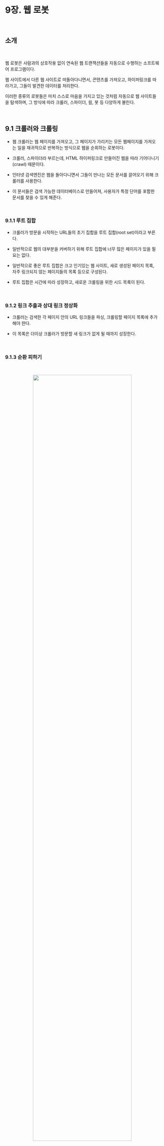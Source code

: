# 9장. 웹 로봇

<br>

## 소개

<br>

웹 로봇은 사람과의 상호작용 없이 연속된 웹 트랜잭션들을 자동으로 수행하는 소프트웨어 프로그램이다.

웹 사이트에서 다른 웹 사이트로 떠돌아다니면서, 콘텐츠를 가져오고, 하이퍼링크를 따라가고, 그들이 발견한 데이터를 처리한다. 

이러한 종류의 로봇들은 마치 스스로 마음을 가지고 있는 것처럼 자동으로 웹 사이트들을 탐색하며, 그 방식에 따라 크롤러, 스파이더, 웜, 봇 등 다양하게 불린다.

<br>


## 9.1 크롤러와 크롤링

- 웹 크롤러는 웹 페이지를 가져오고, 그 페이지가 가리키는 모든 웹페이지를 가져오는 일을 재귀적으로 반복하는 방식으로 웹을 순회하는 로봇이다.
  
- 크롤러, 스파이더라 부르는데, HTML 하이퍼링크로 만들어진 웹을 따라 기어다니기(crawl) 때문이다.
  
- 인터넷 검색엔진은 웹을 돌아다니면서 그들이 만나는 모든 문서를 끌어오기 위해 크롤러를 사용한다.
 
- 이 문서들은 검색 가능한 데이터베이스로 만들어져, 사용자가 특정 단어를 포함한 문서를 찾을 수 있게 해준다.

<br>


### 9.1.1 루트 집합

- 크롤러가 방문을 시작하는 URL들의 초기 집합을 루트 집합(root set)이라고 부른다.
  
- 일반적으로 웹의 대부분을 커버하기 위해 루트 집합에 너무 많은 페이지가 있을 필요는 없다.

- 일반적으로 좋은 루트 집합은 크고 인기있는 웹 사이트, 새로 생성된 페이지 목록, 자주 링크되지 않는 페이지들의 목록 등으로 구성된다.
  
- 루트 집합은 시간에 따라 성장하고, 새로운 크롤링을 위한 시드 목록이 된다.

<br>


### 9.1.2 링크 추출과 상대 링크 정상화

- 크롤러는 검색한 각 페이지 안의 URL 링크들을 파싱, 크롤링할 페이지 목록에 추가해야 한다.
  
- 이 목록은 더이상 크롤러가 방문할 새 링크가 없게 될 때까지 성장한다.

<br>


### 9.1.3 순환 피하기

<br>

<p align="center"><img src="../images/웹로봇1.png" width="80%"></p>

<br>

1. 페이지 A를 가져와, B가 A에 링크된 것을 보고 B를 가져온다.
   
2. B에서 C가 B에 링크되어있는 것을 보고 C를 가져온다.
   
3. C에서 A가 링크되는 것을 보고 A를 가져온다.

- A, B, C, A, B, C ... 를 계속 가져오게되는 순환에 빠진다.

- 로봇들은 순환을 피하기 위해서 반드시 그들이 어디를 방문했는지 알아야 한다.

<br>


### 9.1.4 루프와 중복

- 순환은 크롤러에게 해롭다.

  1. 루프에 빠져 같은 페이지를 반복해서 가져오게 되고, 네트워크 대역폭을 다 차지하면서 그 어떤 페이지도 가져올 수 없게 된다.
     
  2. 웹 서버의 부담이 늘어난다.. 크롤러의 네트워크 접근 속도가 충분히 빠르다면, 어떤 유저도 사이트에 접근할 수 없도록 막아버린다.. 이런 Denial of service는 법적 문제제기의 근거가 될 수도 있다.
     
  3. 크롤러는 많은 수의 중복된 페이지를 가져온다(dups). 크롤러 애플리케이션은 쓸모없는 중복된 컨텐츠로 채워진다. 이러한 예 중 하나가 수백 개의 똑같은 페이지를 반환하는 인터넷 검색엔진이다.

<br>


### 9.1.5 빵 부스러기의 흔적

- 전 세계 웹 콘텐츠의 상당 부분을 크롤링하려면, 복잡한 자료구조를 사용해야 한다.

- 검색 트리나 해시 테이블이 필요하다.

- 대규모 웹 크롤러가 그들이 방문한 곳을 관리하기 위해 사용하는 유용한 기법

    1. 트리와 해시 테이블

        복잡한 로봇이면 방문한 URL을 추적하기 위해 검색 트리나 해시 테이블을 사용한다.

    <br>

    2. 느슨한 존재 비트맵

        공간 사용을 최적화하기 위해 존재 비트 배열(presence bit array)와 같은 자료 구조를 사용한다.

        각 URL은 해시 함수에 의해 고정된 크기의 숫자로 변환되고, 배열 안에 대응하는 존재 비트(presence bit)를 가진다.

        Url이 크롤링 되면 해당하는 존재 비트가 만들어진다. 존재비트가 이미 존재하면 크롤러는 그 url을 이미 크롤링 했다고 간주한다.

        존재 비트 배열은 유한하므로, 해시 충돌 가능성이 존재한다. 충돌이 일어나면, 그 페이지 하나가 크롤링에서 제외되는 것이다. 큰 존재 비트 배열을 사용해 이 일을 최소화할 수 있다.

    <br>

    3. 체크포인트

        로봇 프로그램이 중단될 경우를 대비, 방문 url 목록이 디스크에 저장되었는지 확인한다.

    <br>

    4. 파티셔닝

        여러 로봇들이 동시에 일하는 농장(farm)을 활용한다.

        각 로봇엔 url들의 특정 부분이 할당되어 그에 대한 책임을 진다.

        로봇들은 url을 넘겨주거나 오동작하는 동료를 도와주거나 하는 식으로 서로 도움을 준다.

<br>


### 9.1.6 별칭(alias)과 로봇 순환

- 한 url이 또 다른 url에 대한 별칭이라면, 그 둘이 달라보여도 사실 같은 리소스이다.
  
- 다른 URL들이 같은 리소스를 가리키게 되는 몇 가지 예는 다음과 같다.
  
- 기본 포트 생략, escape character 사용, url 에 태그가 붙은 경우, 대소문자 구분의 경우, 기본 페이지 생략, 아이피주소 접근 등

<br>


### 9.1.7 URL 정규화하기

- 대부분의 웹 로봇은 url들을 표준 형식으로 정규화해, 다른 url과 같은 리소스를 가리키고 있음이 확실한 것들을 미리 제거하려 시도한다.
  
    1. 포트 번호를 명시
    2. 이스케이핑 문자를 대응되는 문자로 변환
    3. #태그들을 제거

- 웹서버에 대한 지식 없이 중복을 피할 수 있는 좋은 방법은 없기에 해당 부분들도 고려해야 한다.
    
    1. 웹 서버가 대소문자 구분하는지
    2. 색인 페이지가 설정되었는지
    3. 가상 호스팅을 하는지
    4. 표준 형식으로 변환해도 제거할 수 없는 별칭

<br>


### 9.1.8 파일 시스템 링크 순환

- 파일 시스템의 symbolic link는 아무것도 존재하지 않으면서 끝없이 깊어지는 디렉터리를 만들 수 있으며 순환을 유발한다.

<br>

<p align="center"><img src="../images/웹로봇2.jpeg" width="80%"></p>

<br>

- http://www.foo.com/subdir/subdir/subdir/index.html 처럼 루프를 발견하지 못하면 url 길이가 로봇이나 서버의 한계를 넘을 때까지 이 순환이 계속될 것이다.

<br>


### 9.1.9 동적 가상 웹 공간

<br>

<p align="center"><img src="../images/웹로봇3.jpeg" width="80%"></p>

<br>

- 악의적인 웹마스터는 의도적으로 복잡한 크롤러 루프를 만들 수 있다.

- 서버는 새로운 가상 url을 갖고 있는 새 html 페이지를 날조하여 만들어 낸다.

- 이는 rul과 html이 매번 달라, 로봇이 순환을 감지하기 매우 어렵다.

<br>


### 9.1.10 루프와 중복 피하기

- 순환을 피하는 완벽한 방법은 없고, 잘 설계된 로봇은 순환을 피하기 위한 휴리스틱이 존재한다.

- 휴리스틱은 의심스러워 보이지만 실은 유효한 콘텐츠를 걸러버리는 손실을 유발할 수도 있다.

- 웹에서 로봇이 더 올바르게 동작하기 위해 사용하는 기법들은 다음과 같다.


    1. URL 정규화

        url을 표준 형태로 변환함으로써, 중복을 제거한다.
    
    <br>

    2. 너비 우선 크롤링(breadth-first crawling)

        방문할 url을 너비 우선으로 스케줄링하여, 순환의 영향을 최소화한다.

        깊이 우선 방식으로 운용한다면 웹 사이트 하나의 순환에 빠질 수도 있다.

    <br>

    3. 스로틀링(throttling)

        웹 사이트에서 일정 시간 동안 가져올 수 있는 페이지의 숫자를 제한한다.

        순환에 빠져 사이트의 별칭에 대한 접근을 시도한다면, 접근 횟수와 중복의 총 횟수를 제한한다.

    <br>

    4. URL 크기 제한

        일정 길이를 넘는 URL의 크롤링을 거부할 수 있다.

        순환으로 인해 URL이 길어질 경우 유용하다.

        주의점은 이 기법으로 인해 가져오지 못하는 콘텐츠들도 있을 것이라는 점이다.

        요청 URL이 특정 크기에 도달할 때마다 에러 로그를 남겨 모니터링이 가능하다.

    <br>

    5. URL/사이트 블랙리스트   

        문제를 일으키는 사이트나 URL을 블랙리스트에 추가한다.
        
        크롤링을 싫어하는 사이트를 피하기 위해서도 사용된다.

    <br>

    6. 패턴 발견

        반복된 구성요소를 갖고 있는 URL을 크롤링하는 것을 거절한다.

    <br>

    7. 콘텐츠 지문(fingerprint)
   
        페이지의 콘텐츠에서 몇 바이트를 얻어내 체크섬(그 페이지 내용의 간략한 표현)을 계산한다.

        로봇이 이전에 보았던 체크섬을 가진 페이지를 가져오면, 그 페이지의 링크는 크롤링하지 않는다.

        지문 생성용으로 md5와 같은 메시지 요약 함수를 사용한다.

        웹 서버의 동적인 페이지 수정등이 방해가 될 수 있다.
    
    <br>
    
    8. 사람의 모니터링
   
        모든 상용 수준의 로봇은 사람이 쉽게 로봇의 진행 상황을 모니터링할 수 있게 진단과 로깅을 포함하도록 설계되어야 한다.

<br>


## 9.2 .로봇의 HTTP

- 로봇 또한 HTTP 명세의 규칙을 지켜야 한다.
  
- 많은 로봇이 HTTP/1.0 요청을 보내는데, 요구사항이 적기 때문이다.
  
<br>


### 9.2.1 요청 헤더 식별하기

- 로봇들은 약간의 신원 식별 헤더(user-agent header 등)를 구현하고 전송한다.

- 잘못된 크롤러의 소유자를 찾아낼 때, 서버에게 로봇이 어떤 종류의 콘텐츠를 다룰 수 있는지 정보를 주려할 때 사용된다.

- 기본적인 신원 식별 헤더는 다음과 같다.
    
    1. User-Agent - 요청을 만든 로봇의 이름.

    2. From - 사용자/관리자의 이메일 주소.

    3. Accept - 서버가 어떤 미디어 타입을 보내도 되는가. 로봇이 관심있는 유형의 콘텐츠만 받게 될 것임을 확신하는데 도움을 준다.
    
    4. Referer - 현재의 요청 URL을 포함한 문서의 URL.

<br>


### 9.2.2 가상 호스팅

- 요청에 Host 헤더를 포함하지 않으면 로봇이 어떤 URL에 대해 잘못된 콘텐츠를 찾게 만든다. 

- Host 헤더를 포함하지 않으면 잘못된 콘텐츠를 제공할 수 있다. 이러한 이유로 HTTP/1.1은 host 헤더를 사용할 것을 요구한다.

<br>

<p align="center"><img src="../images/웹로봇4.png" width="80%"></p>

<br>

### 9.2.3 조건부 요청

- 때때로 로봇들은 극악한 양의 요청을 시도하므로, 로봇이 검색하는 콘텐츠의 양을 최소화하는 것은 의미가 있다.
  
- 인터넷 검색엔진 로봇의 경우 오직 콘텐츠가 변경되었을 때만 요청하도록 하는 것은 의미가 있다.

- 시간이나 엔터티 태그를 비교하는 조건부 HTTP 요청을 구현한다.
  

<br>


### 9.2.4 응답 다루기

- 대다수의 로봇은 단순히 GET 메서드로 콘텐츠를 요청해서 가져온다.
  
- 그러나 조건부 요청을 사용하는 로봇, 웹 탐색이나 서버와 상호작용하려는 로봇은 여러 종류의 HTTP 응답을 다룰 줄 알아야 한다.
  
    1. 상태 코드

        200 OK, 404 Not Found 등의 HTTP 상태 코드를 이해해야 한다.

        다만 모든 서버가 언제나 항상 적절한 에러 코드를 반환하지는 않는다.

    2. 엔터티
   
    메타 http-equiv 태그와 같은 메타 HTML 태그는 리소스에 대해 콘텐츠 저자가 포함시킨 정보이다.

    콘텐츠를 다루는 서버가 제공할 수도 있는 헤더를 덮어쓰기 위한 수단이다.
        
        <meta http-equiv="Refresh" content="1; URL=index.html">
        
        해당 태그는 수신자가 문서를 마치 그 문서의 HTTP 응답 값이 Refresh 헤더를 포함한 것처럼 다루게 한다.

<br>


### 9.2.5 User-Agent 타기팅(targeting)

- 많은 웹 사이트들은 여러 기능을 지원할 수 있도록 브라우저의 종류를 감지하여 콘텐츠를 최적화한다.
  

- 사이트는 로봇에게 에러 페이지를 제공할 수 있다.(your browser does not support frames)
  
- 풍부한 기능을 갖추지 못한 브라우저나 로봇 등을 위한 유연한 페이지를 개발해야 한다.

- 사이트 관리자들은 로봇이 그들의 사이트에 방문했다가 콘텐츠를 얻을 수 없어 당황하는 일이 없도록 대비해야 한다.

<br>


## 9.3 부적절하게 동작하는 로봇들

- 폭주하는 로봇
  
    로봇은 사람보다 훨씬 빠르게 HTTP 요청을 할 수 있다.
    
    이런 로봇이 논리적인 에러를 갖고 있거나 순환에 빠졌다면 웹 서버에 극심한 부하를 안겨줄 수 있다.

    이 부하로 인해 서버는 다른 누구에게도 서비스를 못하게 된다.

    모든 로봇 저자들은 폭주 방지를 위한 보호 장치를 설계해야 한다.

- 오래된 URL
    
    로봇들의 URL 목록이 오래되었을 수 있다.
    
    존재하지 않는 문서에 대한 요청으로 에러 로그가 채워지는 등의 것, 에러 페이지를 제공하는 부하가 늘어나는 것을 좋아하지 않는 웹 사이트 관리자들을 짜증나게 한다.

- 길고 잘못된 URL

    URL이 길면 웹 서버의 처리 능력에 영향을 줄 수 있다.

- 호기심이 지나친 로봇

    로봇은 사적인 데이터에 대한 URL을 얻어 그 데이터를 인터넷 검색엔진이나 기타 애플리케이션을 통해 쉽게 접근할 수 있도록 만들 수도 있다.

    데이터의 소유자가 사생활 침해라 여길 수도 있다.

    디렉터리의 콘텐츠를 가져오는 등의 방법으로 긁어올 때 일어날 수도 있다.

    민감한 데이터는 비밀번호, 신용카드 정보 등을 포함할 수도 있다.


- 동적 게이트웨이 접근

    로봇이 게이트웨이 애플리케이션의 콘텐츠에 대한 URL로 요청을 할 수도 있다.

    이 때의 데이터는 특수 목적을 위한 것일 수도 있고, 처리 비용이 많이 든다.

<br>


## 9.4 로봇 차단하기

- 1994년 로봇이 그들에게 맞지 않는 장소에 들어오지 않도록 하고, 웹마스터에게 로봇의 동작을 더 잘 제어할 수 있는 메커니즘을 제공하는 단순하고 자발적인 기법이 제안된다.
  
- Robots Exclusion Standard라 이름지어졌지만, robots.txt라 불린다.

- 웹 서버는 서버의 문서 루트에 robots.txt라 이름 붙은 선택적인 파일을 제공한다.

- 이 파일에는 어떤 로봇이 어떤 부분에 접근할 수 있는지에 대한 정보가 있다.
  
- 로봇은 웹 사이트의 어떤 다른 리소스에 접근하기 전에 우선 그 사이트의 robots.txt를 요청한다.

- 로봇은 robots.txt를 검사하여, 페이지를 요청할지 안할지를 결정한다.

<br>


### 9.4.1 로봇 차단 표준

- 임시방편으로 마련된 표준이다.

- 웹 사이트에 대한 로봇의 접근을 제어하는 능력은 불완전하지만, 없는 것보다는 낫다. 대부분의 주류 업체들과 검색엔진 크롤러들이 이 차단 표준을 지원한다.

- 3가지 버전이 있으며(0.0, 1.0, 2.0) 대부분 1.0을 표준으로 채택한다.

<br>


### 9.4.2 웹 사이트와 robots.txt 파일들

- 웹 사이트에 robots.txt파일이 존재한다면 로봇은 반드시 그 파일을 가져와 처리해야 한다.
  
- 호스트 명과 포트번호에 의해 정의되는 웹 사이트가 있다면, 그 사이트 전체에 대한 robots.txt파일은 단 하나만 존재한다.
  
- 만일 웹 사이트가 가상호스팅된다면, docroot마다 서로 다른 robots.txt가 있을 수 있다.

<br>

- robots.txt 가져오기
  
    로봇은 GET 메서드로 robots.txt를 가져온다.

    게이트웨이 애플리케이션이 robots.txt를 동적으로 생성할 수도 있을 것이다.

    robots.txt가 존재하면 서버는 text/plain 본문으로 반환한다.

    서버가 404 not found로 응답하면, 로봇은 접근을 제한하지 않는 것으로 간주한다.

    로봇은 사이트 관리자가 로봇의 접근을 추적할 수 있도록 From, User-Agent 헤더를 통해 신원을 남겨야 한다.

<br>

- 응답 코드
  
    로봇은 어떤 웹 사이트든 반드시 robots.txt를 찾아본다.

    서버가 성공(2XX)으로 응답하면, 로봇은 그 응답을 파싱하여 차단 규칙을 얻고, 사이트에서 무언가를 가져올 때 규칙에 따라야 한다.

    서버가 404로 응답하면, 로봇은 차단 규칙이 존재하지 않는다고 가정하고 robots.txt의 제약 없이 사이트에 접근할 수 있다.

    서버가 접근 제한(401, 403)으로 응답하면 로봇은 그 사이트로의 접근이 완전히 제한되어 있다고 가정해야 한다.

    요청 시도가 일시적으로 실패(503)했다면, 로봇은 그 사이트의 리소스 검색을 뒤로 미루어야 한다.
    
    리다이렉션(3xx)을 의미한다면 로봇은 리소스가 발견될 때 까지 리다이렉트를 따라가야 한다.

<br>


### 9.4.3 robots.txt 파일 포맷

- 빈 줄, 주석 줄, 규칙 줄의 세 가지 종류가 있다.
  
- 규칙 줄은 HTTP 헤더처럼 생겼고(<필드>:<값>) 패턴 매칭을 위해 사용된다.
  
- 각 레코드는 특정 로봇들의 집합에 대한 차단 규칙의 집합을 기술함.
```
예시

User-Agent: slurp 
User-Agent: webcrawler 
Disallow: /private

User-Agent: * 
Disallow:
```
- 로봇별로 각각 다른 차단 규칙을 적용할 수 있다. 

- 각 레코드는 규칙 줄들의 집합으로 되어 있으며, 빈 줄이나 파일 끝(end-of-file) 문자로 끝난다.
  
- 레코드는 어떤 로봇이 이 레코드에 영향을 받는지 지정하는 하나 이상의 User-Agent 줄로 시작하며, 뒤이어 이 로봇들이 접근할 수 있는 URL들을 말해주는 Allow, Disallow 줄이 온다.
로봇은 줄바꿈 문자를 모두 지원할 수 있어야 한다.(CR, LF, CRLF)

- User-Agent 줄

    각 로봇의 레코드는 하나 이상의 User-Agent 줄로 시작한다.
    ```
    User-Agent: <robot-name> or User-Agent: *
    ```

- robots.txt 파일을 처리한 로봇은 반드시 다음의 레코드에 복종해야 한다.
  
    로봇 이름이 자신 이름의 부분 문자열이 될 수 있는 레코드들 중 첫 번째 것.

    로봇 이름이 *인 레코드들 중 첫 번째 것.

    User-Agent: bot은 bot, robot, bottom-feeder, spambot 등에 모두 매치됨.


- Disallow, Allow 줄

    특정 로봇에 대해 어떤 URL 경로가 명시적으로 금지되어 있고 명시적으로 허용되는지 기술한다.

    로봇은 반드시 요청하려고 하는 URL을 차단 레코드의 모든 Disallow, Allow 규칙에 순서대로 맞춰 보아야 한다.
    
    첫 번째로 매치되는 규칙이 해당 URL에 적용되며, 어떤 것도 맞지 않으면 그 URL은 허용된다.

    규칙 경로는 반드시 그 맞춰보고자 하는 경로의 대소문자를 구분하는 접두어여야 한다.
    ```
    Disallow: /tmp 일 경우
    http://www.joes-hardware.com/tmp
    http://www.joes-hardware.com/tmp/
    http://www.joes-hardware.com/tmp/pliers.html
    http://www.joes-hardware.com/tmpspc/stuff.txt
    
    ```

- Disallow, Allow 접두 매칭(prefix matching) 규칙
  
    그 경로의 시작부터 규칙 경로의 길이만큼의 문자열이 규칙 경로와 같아야 한다. (대소문자의 차이도 없어야 한다.)
    
    User-Agent와 달리, * 가 아닌 빈 문자열을 이용해 모든 문자열에 매치되도록 할 수 있다.

    이스케이핑 문자(%XX)는 비교 전에 원래대로 복원된다. 그러나 빗금(%2F)는 반드시 그대로 매치되어야 한다.

    경로 밑에 있는 것과 상관없이 특정 이름의 디렉터리에 대해서 크롤링을 못하게 하는 수단은 제공하지 않는다.

<br>


### 9.4.4 그 외에 알아둘 점

- 명세가 발전함에 따라 User-Agent, Disallow, Allow 외의 다른 필드를 포함할 수 있으며, 로봇은 자신이 이해하지 못하는 필드는 무시해야 한다.

- 하위 호환성을 위해 한 줄을 여러 줄로 나누어 적는 것은 허용되지 않는다.

- 주석은 파일의 어디에서든 허용한다. #으로 시작해 줄바꿈 문자가 나올 때까지.

- 버전 0.0은 Allow 를 지원하지 않기에, 몇몇 로봇은 해당 줄을 무시한다. 

- 이 경우 보수적으로 Allow도 허용되지 않는 것으로 탐색하지 않을 수 있다.

<br>


### 9.4.5 robots.txt의 캐싱과 만료

- robots.txt의 캐시된 사본은 만료될 때까지 로봇에 의해 사용된다.

- robots.txt 파일의 캐싱을 제어하기 위해 표준 HTTP 캐시 제어 메커니즘이 서버와 로봇 양쪽 모두에 의해 사용된다.

- 따라서 로봇은 Cache-Control, Expires 헤더에 주의를 기울여야 한다.

- HTTP/1.1 클라이언트가 아닐 경우를 대비해, 특정 캐시 지시자를 크롤러가 이해하지 못할 수 있다는 것에 주의해야 한다.

- 로봇 명세 초안에서 Cache-Control 지시자 존재시 7일간 캐싱하는데 이건 너무 길다.

<br>


### 9.4.6 로봇 차단 펄 코드

- PASS

<br>


### 9.4.7 HTML 로봇 제어 META 태그

- robots.txt 파일의 단점 중 하나는 그 파일을 콘텐츠의 작성자 개개인이 아니라 웹 사이트 관리자가 소유한다는 것이다.
  
- HTML 페이지 저자는 HTML 문서에 직접 로봇 제어 태그를 추가할 수 있다.
  
- 로봇 제어 HTML 태그에 따르는 로봇들은 로봇 차단 태그가 존재한다면 그 문서를 무시할 것이다.
    ```
    <meta name="robots" content=directive-list>
    ```
- 로봇 META 지시자
  
    가장 널리 쓰이는 로봇 META 지시자는 다음과 같다.

    1. NOINDEX
   
        이 페이지를 처리하지 말고 무시 (이 페이지의 콘텐츠를 색인이나 데이터베이스에 포함시키지 말라)

        ```
        <meta name="robots" content="NOINDEX">
        ```

    2. NOFOLLOW

        이 페이지가 링크한 페이지를 크롤링하지 말라

        ```
        <meta name="robots" content="NOFOLLOW">
        ```

    3. INDEX - 이 페이지의 콘텐츠를 인덱싱해도 된다.
    
    4. FOLLOW - 이 페이지가 링크한 페이지를 크롤링해도 된다.
    
    5. NOARCHIVE - 이 페이지의 캐시를 위한 로컬 사본을 만들어서는 안 된다.
    
    6. ALL - INDEX, FOLLOW
    
    7. NONE - NOINDEX, NOFOLLOW
   
- 로봇 META 태그는 반드시 HTML 페이지의 head 섹션에 나타나야 한다.
    
- 지시들이 서로 충돌하거나 중복되면 안된다.
    
- 검색엔진 META 태그
  
    description - 웹 페이지의 짧은 요약.

    keywords - 키워드 검색을 돕기 위한 단어들.

    revisit-after - 이 페이지가 변경될 것이므로 지정된 날짜가 지난 이후 다시 방문하라.
    ```
    <meta name="revisit-after" content="10 days">
    ```

## 9.5 로봇 에티켓

<br>

<p align="center"><img src="../images/웹로봇5.png" width="80%"></p>

<br>

<p align="center"><img src="../images/웹로봇6.png" width="80%"></p>

<br>

<p align="center"><img src="../images/웹로봇7.png" width="80%"></p>

<br>


## 9.6 검색엔진

- 웹 로봇을 가장 광범위하게 사용하는 것을 인터넷 검색엔진이다.

- 웹 크롤러들은 검색엔진에게 웹에 존재하는 문서들을 가져다 주어, 검색엔진이 어떤 단어들이 존재하는지에 대한 색인을 생성할 수 있게 한다.

<br>

### 9.6.1 넓게 생각하라

- 검색엔진은 수십억 개의 웹페이지들을 검색하기 위해 복잡한 크롤러를 사용해야 한다.
  
- 대규모 크롤러가 자신의 작업을 완료하려면 많은 장비를 사용해 요청을 병렬로 수행할 수 있어야 한다.

<br>

### 9.6.2 현대적인 검색엔진의 아키텍처

<br>

<p align="center"><img src="../images/웹로봇11.png" width="80%"></p>

<br>

- 오늘날 검색엔진들은 풀 텍스트 색인(full-text indexes)라 하는 복잡한 로컬 데이터베이스를 생성한다.

- 해당 색인은 웹의 모든 문서에 대한 일종의 카드 카탈로그처럼 동작한다.

- 검색엔진 크롤러들은 웹페이지들을 수집하여 집으로 가져와 풀 텍스트 색인에 추가한다.
 
- 검색엔진 사용자들은 웹 검색 게이트웨이를 통해 풀 텍스트 색인에 대한 질의를 보낸다.
  
- 크롤링 시간이 상당한 데 비해 웹페이지들은 매 순간 변화하기 때문에, 풀 텍스트 색인은 웹의 특정 순간에 대한 스냅샷에 불과하다.

<br>

### 9.6.3 풀 텍스트 색인

<br>

<p align="center"><img src="../images/웹로봇12.png" width="80%"></p>

<br>

- 단어 하나를 입력받아 그 단어를 포함하고 있는 문서를 즉각 알려줄 수 있는 데이터베이스이다.
  
- 이 문서들은 색인이 생성된 후에는 검색할 필요가 없다.
  

<br>

### 9.6.4 질의 보내기

- 사용자는 질의를 HTML 폼을 채워넣고 GET 혹은 POST 요청을 이용해 게이트웨이로 보낸다.
  
- 게이트웨이 프로그램은 검색 질의를 추출하고, 웹 UI 질의를 풀 텍스트 색인을 검색할 때 사용되는 표현식으로 변환한다.

- 예를 들어, drills를 검색하면 브라우저는 이를 질의 매개변수를 URL의 일부로 포함하는 GET 요청으로 번역한다. 

- 웹 서버는 이 질의를 받아서 검색 게이트웨이 애플리케이션에 넘겨주면 문서 목록을 반환하고 웹 서버는 이 결과를 HTML 페이지로 변환해서 사용자에게 넘겨준다.

<br>


### 9.6.5 검색 결과를 정렬하고 보여주기

- 게이트웨이 애플리케이션은 색인의 결과를 이용해 최종 사용자를 위한 결과 페이지를 즉석에서 만들어낸다.
  
- 검색엔진은 결과에 순위를 매기기 위해 똑똑한 알고리즘을 사용함.

- 검색엔진은 문서들이 주어진 단어와 가장 관련이 많은 순서대로 결과 문서에 나타날 수 있도록 순서를 알 필요가 있다. 
  
- 관련도 랭킹(relevancy ranking)은 검색 결과의 목록에 점수를 매기고 정렬하는 과정이다.
  
- 많은 검색엔진은 웹을 크롤링하는 과정에서 수집된 통계 데이터를 실제로 사용한다.

<br>


### 9.6.6 스푸핑

- 사용자가 검색했을 때 검색 결과의 최상위에 노출되고자, 수많은 키워드를 나열한 가짜 페이지를 만들거나, 특정 단어에 대한 가짜 페이지를 생성하는 게이트웨이 애플리케이션을 만들어 사용하는 경우도 있다.
  
- 검색엔진과 로봇 구현자들은 속임수를 잡아내기 위해 끊임없이 관련도 알고리즘을 수정해야만 한다.